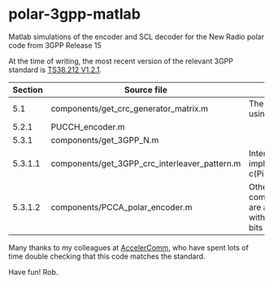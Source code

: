 # polar-3gpp-matlab
Matlab simulations of the encoder and SCL decoder for the New Radio polar code from 3GPP Release 15

At the time of writing, the most recent version of the relevant 3GPP standard is [TS38.212 V1.2.1](https://list.etsi.org/scripts/wa.exe?A3=ind1712B&L=3GPP_TSG_RAN_WG1&E=base64&P=176434682&B=--_004_543CF4C91C60E844AE997DC07D4CC64501A9F092DGGEML504MBSchi_&T=application%2Fx-zip-compressed;%20name=%22R1-1721342.zip%22&N=R1-1721342.zip&attachment=q&XSS=3).

Section | Source file | Comment
--- | --- | ---
5.1 |  components/get_crc_generator_matrix.m | The CRC bits can be generated using b = [a, mod(a*G_P, 2)]
5.2.1 | PUCCH_encoder.m |
5.3.1 | components/get_3GPP_N.m |
5.3.1.1 | components/get_3GPP_crc_interleaver_pattern.m | Interleaving can be implemented using c_prime = c(Pi)
5.3.1.2 | components/PCCA_polar_encoder.m | Other components/\*_polar_encoder.m are also useful for special cases without PC bits, without CRC bits or with distributed CRC bits


Many thanks to my colleagues at [AccelerComm](http://www.accelercomm.com), who have spent lots of time double checking that this code matches the standard.

Have fun! Rob.

